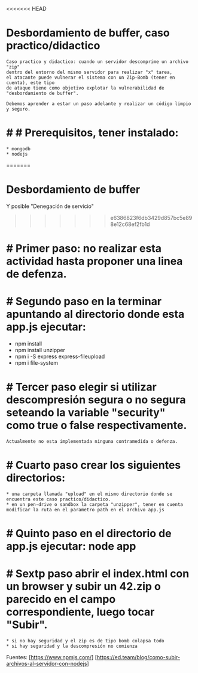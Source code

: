 <<<<<<< HEAD
# Desbordamiento de buffer, caso practico/didactico
    Caso practico y didactico: cuando un servidor descomprime un archivo "zip" 
    dentro del entorno del mismo servidor para realizar "x" tarea, 
    el atacante puede vulnerar el sistema con un Zip-Bomb (tener en cuenta), este tipo 
    de ataque tiene como objetivo explotar la vulnerabilidad de "desbordamiento de buffer".

    Debemos aprender a estar un paso adelante y realizar un código limpio y seguro.

# # # Prerequisitos, tener instalado:
    * mongodb
    * nodejs
=======
# Desbordamiento de buffer 
  Y posible "Denegación de servicio"
>>>>>>> e6386823f6db3429d857bc5e898e12c68ef2fb1d

# # Primer paso: no realizar esta actividad hasta proponer una linea de defenza.

# # Segundo paso en la terminar apuntando al directorio donde esta app.js ejecutar: 
   * npm install
   * npm install unzipper
   * npm i -S express express-fileupload
   * npm i file-system

# # Tercer paso elegir si utilizar descompresión segura o no segura seteando la variable "security" como true o false respectivamente.
    Actualmente no esta implementada ninguna contramedida o defenza.

# # Cuarto paso crear los siguientes directorios:
    * una carpeta llamada "upload" en el mismo directorio donde se encuentra este caso practico/didactico.
    * en un pen-drive o sandbox la carpeta "unzipper", tener en cuenta modificar la ruta en el parametro path en el archivo app.js

# # Quinto paso en el directorio de app.js ejecutar: node app

# # Sextp paso abrir el index.html con un browser y subir un 42.zip o parecido en el campo correspondiente, luego tocar "Subir". 
    * si no hay seguridad y el zip es de tipo bomb colapsa todo
    * si hay seguridad y la descompresión no comienza

Fuentes: [https://www.npmjs.com/] [https://ed.team/blog/como-subir-archivos-al-servidor-con-nodejs]
